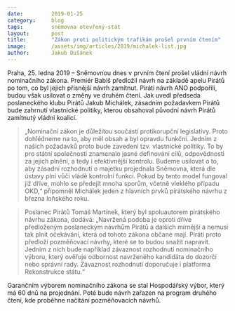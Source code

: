 ```yaml
---
date:         2019-01-25
category:     blog
tags:         sněmovna otevřený-stát
layout:       post
title:        "Zákon proti politickým trafikám prošel prvním čtením"
image:        /assets/img/articles/2019/michalek-list.jpg 
author:       Jakub Dušánek
---
```



Praha, 25. ledna 2019 – Sněmovnou dnes v prvním čtení prošel vládní návrh nominačního zákona. Premiér Babiš předložil návrh na základě apelu Pirátů po tom, co byl jejich přísnější návrh zamítnut. Piráti návrh ANO podpořili, budou však usilovat o změny ve druhém čtení. Jak uvedl předseda poslaneckého klubu Pirátů Jakub Michálek, zásadním požadavkem Pirátů bude zahrnutí vlastnické politiky, kterou obsahoval původní návrh Pirátů zamítnutý vládní koalicí.

> „Nominační zákon je důležitou součástí protikorupční legislativy. Proto dohlédneme na to, aby měl obsah a byl opravdu funkční. Jedním z našich požadavků proto bude zavedení tzv. vlastnické politiky. To by pro státní společnosti znamenalo jasné definování cílů, odpovědnosti za jejich plnění, a tedy i efektivnější kontrolu. Budeme usilovat o to, aby zásadní rozhodnutí o majetku projednala Sněmovna, která dle ústavy plní vůči vládě kontrolní funkci. Pokud by tento model fungoval již dříve, mohlo se předejít mnoha sporům, včetně vleklého případu OKD,“ připomněl Michálek jeden z hlavních prvků pirátského návrhu z března loňského roku.

> Poslanec Pirátů Tomáš Martínek, který byl spoluautorem pirátského návrhu zákona, dodává: „Navržená podoba je oproti dříve předloženým poslaneckým návrhům Pirátů a dalších mírnější a nemusí tak plnit očekávání, která od tohoto zákona občané mají. Piráti proto předloží pozměňovací návrhy, které se to budou snažit napravit. Jedním z nich bude například závaznost rozhodnutí nominačního výboru, který ověřuje odbornost navrženého kandidáta do dozorčí nebo správní rady. Závaznost rozhodnutí doporučuje i platforma Rekonstrukce státu.“ 

Garančním výborem nominačního zákona se stal Hospodářský výbor, který má 60 dnů na projednání. Poté bude návrh zařazen na program druhého čtení, kde proběhne načítání pozměňovacích návrhů.

